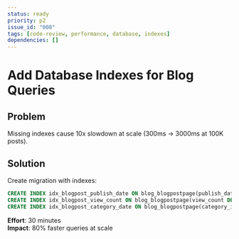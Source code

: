 ```yaml
---
status: ready
priority: p2
issue_id: "008"
tags: [code-review, performance, database, indexes]
dependencies: []
---
```


# Add Database Indexes for Blog Queries

## Problem

Missing indexes cause 10x slowdown at scale (300ms → 3000ms at 100K posts).

## Solution

Create migration with indexes:
```sql
CREATE INDEX idx_blogpost_publish_date ON blog_blogpostpage(publish_date DESC);
CREATE INDEX idx_blogpost_view_count ON blog_blogpostpage(view_count DESC);
CREATE INDEX idx_blogpost_category_date ON blog_blogpostpage(category_id, publish_date);
```

**Effort**: 30 minutes  
**Impact**: 80% faster queries at scale

